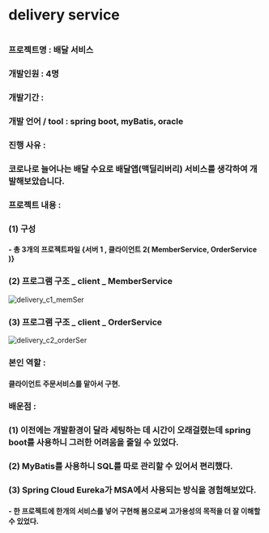 # delivery service
#
  
### 프로젝트명 : 배달 서비스  
### 개발인원 : 4명 
### 개발기간 : 
### 개발 언어 / tool : spring boot, myBatis, oracle    
### 진행 사유 :   
### 코로나로 늘어나는 배달 수요로 배달앱(맥딜리버리) 서비스를 생각하여 개발해보았습니다.    
### 프로젝트 내용 :   
### (1) 구성    
#### - 총 3개의 프로젝트파일 {서버 1 , 클라이언트  2( MemberService, OrderService )}    
### (2) 프로그램 구조 _ client  _ MemberService    

  ![delivery_c1_memSer](https://user-images.githubusercontent.com/105413173/173966195-38dc4b58-8940-41bb-af63-3349b8d4739b.JPG)

### (3) 프로그램 구조 _ client  _ OrderService    

  ![delivery_c2_orderSer](https://user-images.githubusercontent.com/105413173/173966232-d1bce681-62cf-44d9-895b-7040082470b6.JPG)

### 본인 역할 :  
#### 클라이언트 주문서비스를 맡아서 구현.

  
  
### 배운점 :    
### (1) 이전에는 개발환경이 달라 세팅하는 데 시간이 오래걸렸는데 spring boot를 사용하니 그러한 어려움을 줄일 수 있었다.   
### (2) MyBatis를 사용하니 SQL를 따로 관리할 수 있어서 편리했다.   
### (3) Spring Cloud Eureka가 MSA에서 사용되는 방식을 경험해보았다.   
#### - 한 프로젝트에 한개의 서비스를 넣어 구현해 봄으로써 고가용성의 목적을 더 잘 이해할수 있었다.   
